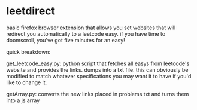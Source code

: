 # leetdirect

basic firefox browser extension that allows you set websites that will redirect you automatically to a leetcode easy. if you have time to doomscroll, you've got five minutes for an easy!

quick breakdown:

  get_leetcode_easy.py: python script that fetches all easys from leetcode's website and provides the links. dumps into a txt file. this can obviously be modified to match whatever specifications you may want it to have if you'd like to change it. 

  getArray.py: converts the new links placed in problems.txt and turns them into a js array
